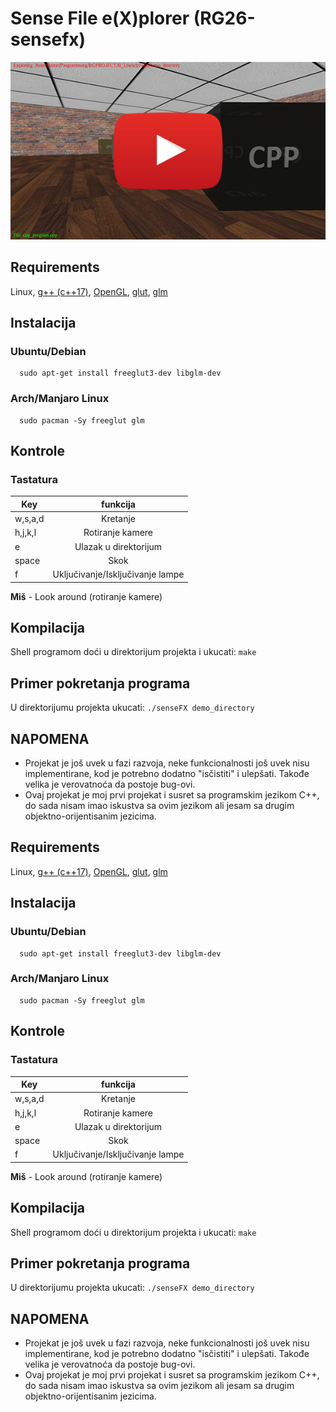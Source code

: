 # Sense File e(X)plorer (RG26-sensefx)
[![not found](examples_img/yt-thumbnail.png)](https://www.youtube.com/watch?v=HEGZIUWtsqQ)

## Requirements
   Linux, [g++ (c++17)](https://gcc.gnu.org/), [OpenGL](https://www.opengl.org/), [glut](https://www.opengl.org/resources/libraries/glut/), [glm](https://glm.g-truc.net/0.9.8/index.html")

## Instalacija
### Ubuntu/Debian
      sudo apt-get install freeglut3-dev libglm-dev
### Arch/Manjaro Linux
      sudo pacman -Sy freeglut glm

## Kontrole
### Tastatura
| Key              | funkcija                         |
| ---------------- |:--------------------------------:|
| w,s,a,d          | Kretanje                         |
| h,j,k,l          | Rotiranje kamere                 |
| e                | Ulazak u direktorijum            |
| space            | Skok                             |
| f                | Uključivanje/Isključivanje lampe |

**Miš** - Look around (rotiranje kamere)

## Kompilacija
Shell programom doći u direktorijum projekta i ukucati: `make`

## Primer pokretanja programa
U direktorijumu projekta ukucati:
     `./senseFX demo_directory`

## NAPOMENA
* Projekat je još uvek u fazi razvoja, neke funkcionalnosti još uvek nisu implementirane, kod je potrebno dodatno "isčistiti" i ulepšati. Takođe velika je verovatnoća da postoje bug-ovi. 
* Ovaj projekat je moj prvi projekat i susret sa programskim jezikom C++, do sada nisam imao iskustva sa ovim jezikom ali jesam sa drugim objektno-orijentisanim jezicima.

## Requirements
   Linux, [g++ (c++17)](https://gcc.gnu.org/), [OpenGL](https://www.opengl.org/), [glut](https://www.opengl.org/resources/libraries/glut/), [glm](https://glm.g-truc.net/0.9.8/index.html")

## Instalacija
### Ubuntu/Debian
      sudo apt-get install freeglut3-dev libglm-dev
### Arch/Manjaro Linux
      sudo pacman -Sy freeglut glm

## Kontrole
### Tastatura
| Key              | funkcija                         |
| ---------------- |:--------------------------------:|
| w,s,a,d          | Kretanje                         |
| h,j,k,l          | Rotiranje kamere                 |
| e                | Ulazak u direktorijum            |
| space            | Skok                             |
| f                | Uključivanje/Isključivanje lampe |

**Miš** - Look around (rotiranje kamere)

## Kompilacija
Shell programom doći u direktorijum projekta i ukucati: `make`

## Primer pokretanja programa
U direktorijumu projekta ukucati:
     `./senseFX demo_directory`

## NAPOMENA
* Projekat je još uvek u fazi razvoja, neke funkcionalnosti još uvek nisu implementirane, kod je potrebno dodatno "isčistiti" i ulepšati. Takođe velika je verovatnoća da postoje bug-ovi. 
* Ovaj projekat je moj prvi projekat i susret sa programskim jezikom C++, do sada nisam imao iskustva sa ovim jezikom ali jesam sa drugim objektno-orijentisanim jezicima.
